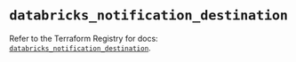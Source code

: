 # `databricks_notification_destination`

Refer to the Terraform Registry for docs: [`databricks_notification_destination`](https://registry.terraform.io/providers/databricks/databricks/1.81.0/docs/resources/notification_destination).
